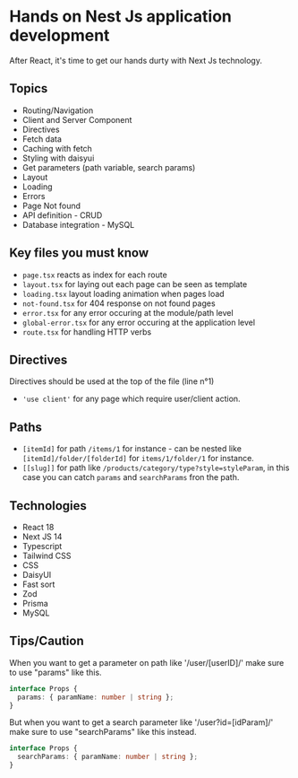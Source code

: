 # Hands on Nest Js application development

After React, it's time to get our hands durty with Next Js technology.

## Topics

- Routing/Navigation
- Client and Server Component
- Directives
- Fetch data
- Caching with fetch
- Styling with daisyui
- Get parameters (path variable, search params)
- Layout
- Loading
- Errors
- Page Not found
- API definition - CRUD
- Database integration - MySQL

## Key files you must know

- `page.tsx` reacts as index for each route
- `layout.tsx` for laying out each page can be seen as template
- `loading.tsx` layout loading animation when pages load
- `not-found.tsx` for 404 response on not found pages
- `error.tsx` for any error occuring at the module/path level
- `global-error.tsx` for any error occuring at the application level
- `route.tsx` for handling HTTP verbs

## Directives

Directives should be used at the top of the file (line n°1)

- `'use client'` for any page which require user/client action.

## Paths

- `[itemId]` for path `/items/1` for instance - can be nested like `[itemId]/folder/[folderId]` for `items/1/folder/1` for instance.
- `[[slug]]` for path like `/products/category/type?style=styleParam`, in this case you can catch `params` and `searchParams` fron the path.

## Technologies

- React 18
- Next JS 14
- Typescript
- Tailwind CSS
- CSS
- DaisyUI
- Fast sort
- Zod
- Prisma
- MySQL

## Tips/Caution

When you want to get a parameter on path like '/user/[userID]/' make sure to use "params" like this.

```ts
interface Props {
  params: { paramName: number | string };
}
```

But when you want to get a search parameter like '/user?id=[idParam]/' make sure to use "searchParams" like this instead.

```ts
interface Props {
  searchParams: { paramName: number | string };
}
```

